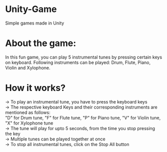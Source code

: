 # Unity-Game
Simple games made in Unity

# About the game:
In this fun game, you can play 5 instrumental tunes by pressing certain keys on keyboard. Following instruments can be played: Drum, Flute, Piano, Violin and Xylophone.

# How it works?
-> To play an instrumental tune, you have to press the keyboard keys<br/>
-> The respective keyboard Keys and their corresponding instruments are mentioned as follows:<br/>
"D" for Drum tune, "F" for Flute tune, "P" for Piano tune, "V" for Violin tune, "X" for Xylophone tune<br/>
-> The tune will play for upto 5 seconds, from the time you stop pressing the key<br/>
-> Multiple tunes can be played together at once<br/>
-> To stop all instrumental tunes, click on the Stop All button

